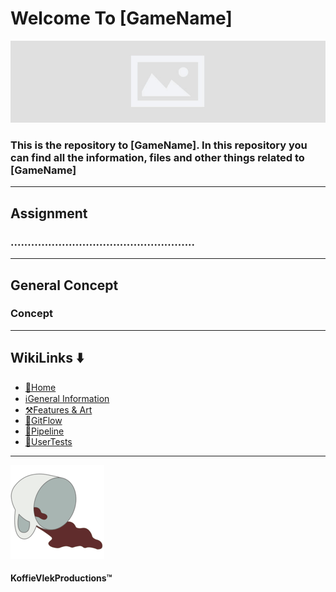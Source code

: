 # Welcome To [GameName] 
![BannerPlaceHolder](/Images/BannerPlaceHolder.jpg)
### This is the repository to [GameName]. In this repository you can find all the information, files and other things related to [GameName]
***

## Assignment
### ......................................................
***

## General Concept
### Concept
***

## WikiLinks ⬇️
<ul>
      <li><a href="">🏡Home</a></li>
      <li><a href="">ℹGeneral Information</a></li>
      <li><a href="">⚒️Features & Art</a></li>
      <li><a href="">🌊GitFlow</a></li>
      <li><a href="">📃Pipeline</a></li>
      <li><a href="">🧪UserTests</a></li>
    </ul>
    
***

![LogoSmall](/Images/LogoSmall.png)
#### KoffieVlekProductions™
